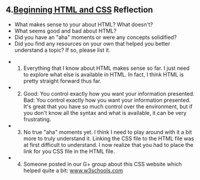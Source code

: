 ## 4.[Beginning HTML and CSS](4_beginning_HTML_CSS/readme.mc) Reflection

* What makes sense to your about HTML? What doesn't? 
* What seems good and bad about HTML?
* Did you have an "aha" moments or were any concepts solidified?
* Did you find any resources on your own that helped you better understand a topic? If so, please list it.

<!-- Add your reflection here. Remove the comment markers -->

* 1) Everything that I know about HTML makes sense so far. I just need to explore what else is available in HTML. In fact, I think HTML is pretty straight forward thus far.
* 2) Good: You control exactly how you want your information presented.
	 Bad: You control exactly how you want your information presented.
	 It's great that you have so much control over the environment, but if you don't know all the syntax and what is available, it can be very frustrating.
* 3) No true "aha" moments yet. I think I need to play around with it a bit more to truly understand it. Linking the CSS file to the HTML file was at first difficult to understand. I now realize that you had to place the link for you CSS file in the HTML file.
* 4) Someone posted in our G+ group about this CSS website which helped quite a bit: www.w3schools.com 
